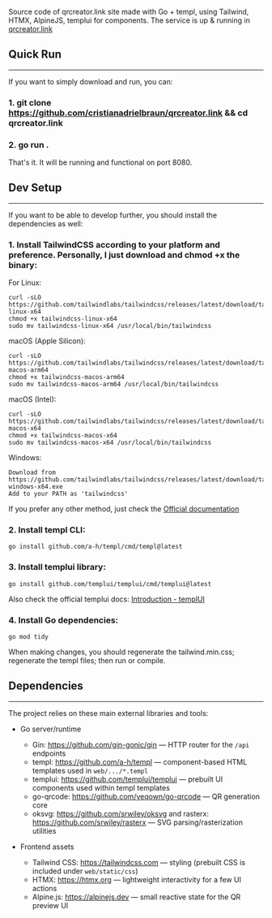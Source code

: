 Source code of qrcreator.link site made with Go + templ, using Tailwind, HTMX, AlpineJS, templui for components.
The service is up & running in [qrcreator.link](https://qrcreator.link)

## Quick Run
---------
If you want to simply download and run, you can:

### 1. git clone https://github.com/cristianadrielbraun/qrcreator.link && cd qrcreator.link

### 2. go run .

That's it. It will be running and functional on port 8080.



## Dev Setup
---------

If you want to be able to develop further, you should install the dependencies as well:

### 1. Install TailwindCSS according to your platform and preference. Personally, I just download and chmod +x the binary:

For Linux:
```
curl -sLO https://github.com/tailwindlabs/tailwindcss/releases/latest/download/tailwindcss-linux-x64
chmod +x tailwindcss-linux-x64
sudo mv tailwindcss-linux-x64 /usr/local/bin/tailwindcss
```
macOS (Apple Silicon):
```
curl -sLO https://github.com/tailwindlabs/tailwindcss/releases/latest/download/tailwindcss-macos-arm64
chmod +x tailwindcss-macos-arm64
sudo mv tailwindcss-macos-arm64 /usr/local/bin/tailwindcss
```
macOS (Intel):
```
curl -sLO https://github.com/tailwindlabs/tailwindcss/releases/latest/download/tailwindcss-macos-x64
chmod +x tailwindcss-macos-x64
sudo mv tailwindcss-macos-x64 /usr/local/bin/tailwindcss
```

Windows:
```
Download from https://github.com/tailwindlabs/tailwindcss/releases/latest/download/tailwindcss-windows-x64.exe
Add to your PATH as 'tailwindcss'
```

If you prefer any other method, just check the [Official documentation](https://tailwindcss.com/docs/installation/)


### 2. Install templ CLI:

   `go install github.com/a-h/templ/cmd/templ@latest`


### 3. Install templui library:
   `go install github.com/templui/templui/cmd/templui@latest`

Also check the official templui docs: [Introduction - templUI](https://templui.io/docs/introduction)

### 4. Install Go dependencies:
   `go mod tidy`


When making changes, you should regenerate the tailwind.min.css; regenerate the templ files; then run or compile.


## Dependencies
---------
The project relies on these main external libraries and tools:

- Go server/runtime
  - Gin: https://github.com/gin-gonic/gin — HTTP router for the `/api` endpoints
  - templ: https://github.com/a-h/templ — component-based HTML templates used in `web/.../*.templ`
  - templui: https://github.com/templui/templui — prebuilt UI components used within templ templates
  - go-qrcode: https://github.com/yeqown/go-qrcode — QR generation core
  - oksvg: https://github.com/srwiley/oksvg and rasterx: https://github.com/srwiley/rasterx — SVG parsing/rasterization utilities

- Frontend assets
  - Tailwind CSS: https://tailwindcss.com — styling (prebuilt CSS is included under `web/static/css`)
  - HTMX: https://htmx.org — lightweight interactivity for a few UI actions
  - Alpine.js: https://alpinejs.dev — small reactive state for the QR preview UI

